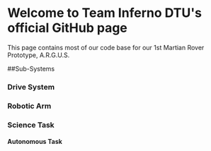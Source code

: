# Welcome to Team Inferno DTU's official GitHub page
This page contains most of our code base for our 1st Martian Rover Prototype, A.R.G.U.S.

##Sub-Systems


### Drive System
### Robotic Arm
### Science Task
#### Autonomous Task


```




